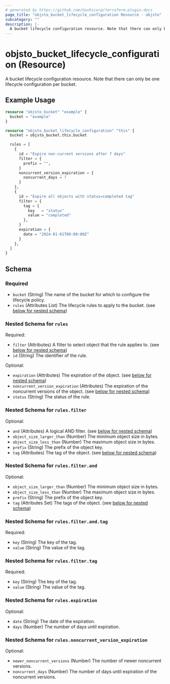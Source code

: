 ```yaml
---
# generated by https://github.com/hashicorp/terraform-plugin-docs
page_title: "objsto_bucket_lifecycle_configuration Resource - objsto"
subcategory: ""
description: |-
  A bucket lifecycle configuration resource. Note that there can only be one lifecycle configuration per bucket.
---
```


# objsto_bucket_lifecycle_configuration (Resource)

A bucket lifecycle configuration resource. Note that there can only be one lifecycle configuration per bucket.

## Example Usage

```terraform
resource "objsto_bucket" "example" {
  bucket = "example"
}

resource "objsto_bucket_lifecycle_configuration" "this" {
  bucket = objsto_bucket.this.bucket

  rules = [
    {
      id = "Expire non-current versions after 7 days"
      filter = {
        prefix = "",
      }
      noncurrent_version_expiration = {
        noncurrent_days = 7
      }
    },
    {
      id = "Expire all objects with status=completed tag"
      filter = {
        tag = {
          key   = "status"
          value = "completed"
        },
      }
      expiration = {
        date = "2024-01-01T00:00:00Z"
      }
    },
  ]
}
```

<!-- schema generated by tfplugindocs -->
## Schema

### Required

- `bucket` (String) The name of the bucket for which to configure the lifecycle policy.
- `rules` (Attributes List) The lifecycle rules to apply to the bucket. (see [below for nested schema](#nestedatt--rules))

<a id="nestedatt--rules"></a>
### Nested Schema for `rules`

Required:

- `filter` (Attributes) A filter to select object that the rule applies to. (see [below for nested schema](#nestedatt--rules--filter))
- `id` (String) The identifier of the rule.

Optional:

- `expiration` (Attributes) The expiration of the object. (see [below for nested schema](#nestedatt--rules--expiration))
- `noncurrent_version_expiration` (Attributes) The expiration of the noncurrent versions of the object. (see [below for nested schema](#nestedatt--rules--noncurrent_version_expiration))
- `status` (String) The status of the rule.

<a id="nestedatt--rules--filter"></a>
### Nested Schema for `rules.filter`

Optional:

- `and` (Attributes) A logical AND filter. (see [below for nested schema](#nestedatt--rules--filter--and))
- `object_size_larger_than` (Number) The minimum object size in bytes.
- `object_size_less_than` (Number) The maximum object size in bytes.
- `prefix` (String) The prefix of the object key.
- `tag` (Attributes) The tag of the object. (see [below for nested schema](#nestedatt--rules--filter--tag))

<a id="nestedatt--rules--filter--and"></a>
### Nested Schema for `rules.filter.and`

Optional:

- `object_size_larger_than` (Number) The minimum object size in bytes.
- `object_size_less_than` (Number) The maximum object size in bytes.
- `prefix` (String) The prefix of the object key.
- `tag` (Attributes Set) The tags of the object. (see [below for nested schema](#nestedatt--rules--filter--and--tag))

<a id="nestedatt--rules--filter--and--tag"></a>
### Nested Schema for `rules.filter.and.tag`

Required:

- `key` (String) The key of the tag.
- `value` (String) The value of the tag.



<a id="nestedatt--rules--filter--tag"></a>
### Nested Schema for `rules.filter.tag`

Required:

- `key` (String) The key of the tag.
- `value` (String) The value of the tag.



<a id="nestedatt--rules--expiration"></a>
### Nested Schema for `rules.expiration`

Optional:

- `date` (String) The date of the expiration.
- `days` (Number) The number of days until expiration.


<a id="nestedatt--rules--noncurrent_version_expiration"></a>
### Nested Schema for `rules.noncurrent_version_expiration`

Optional:

- `newer_noncurrent_versions` (Number) The number of newer noncurrent versions.
- `noncurrent_days` (Number) The number of days until expiration of the noncurrent versions.
